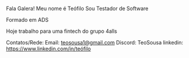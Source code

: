 Fala Galera!
Meu nome é Teófilo
Sou Testador de Software

Formado em ADS

Hoje trabalho para uma fintech do grupo 4alls

Contatos/Rede:
Email: teosousa1@gmail.com
Discord: TeoSousa
linkedin: https://www.linkedin.com/in/teófilo
